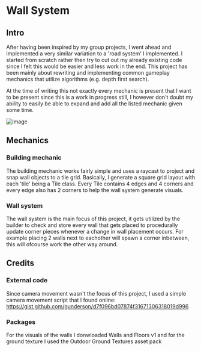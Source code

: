 # Wall System

## Intro

After having been inspired by my group projects, I went ahead and implemented a very similar variation to a 'road system' I implemented. I started from scratch rather then try to cut out my already existing code since I felt this would be easier and less work in the end. This project has been mainly about rewriting and implementing common gameplay mechanics that utilize algorithms (e.g. depth first search). 

At the time of writing this not exactly every mechanic is present that I want to be present since this is a work in progress still, I however don't doubt my ability to easily be able to expand and add all the listed mechanic given some time. 

![image](https://user-images.githubusercontent.com/40210931/200935211-2a12a793-2361-4702-85da-81deb4ca62c5.png)


## Mechanics

### Building mechanic

The building mechanic works fairly simple and uses a raycast to project and snap wall objects to a tile grid. Basically, I generate a square grid layout with each 'tile' being a Tile class. Every Tile contains 4 edges and 4 corners and every edge also has 2 corners to help the wall system generate visuals.

### Wall system
The wall system is the main focus of this project, it gets utilized by the builder to check and store every wall that gets placed to procedurally update corner pieces whenever a change in wall placement occurs. For example placing 2 walls next to eachother will spawn a corner inbetween, this will ofcourse work the other way around. 
 

## Credits

### External code
Since camera movement wasn't the focus of this project, I used a simple camera movement script that I found online: https://gist.github.com/gunderson/d7f096bd07874f31671306318019d996

### Packages
For the visuals of the walls I donwloaded Walls and Floors v1 and for the ground texture I used the Outdoor Ground Textures asset pack

